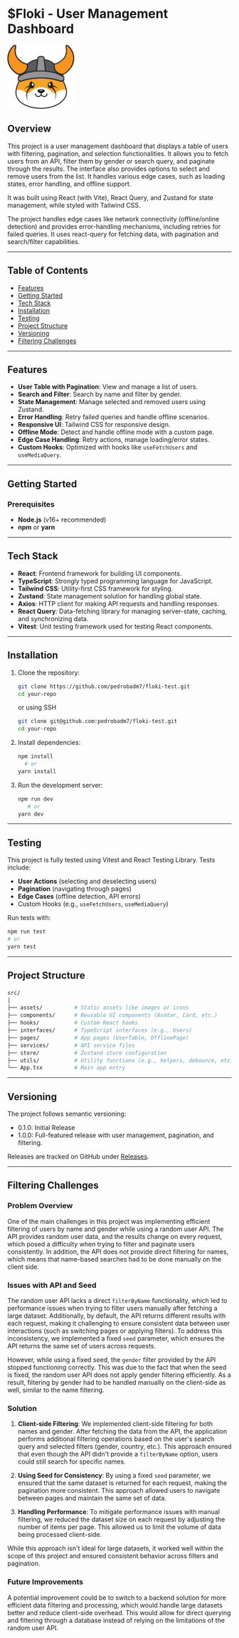 # **$Floki - User Management Dashboard**

<img src="public/assets/images/floki.svg" alt="Project Icon" width="150"/>


## Overview
This project is a user management dashboard that displays a table of users with filtering, pagination, and selection functionalities. It allows you to fetch users from an API, filter them by gender or search query, and paginate through the results. The interface also provides options to select and remove users from the list. It handles various edge cases, such as loading states, error handling, and offline support.

It was built using React (with Vite), React Query, and Zustand for state management, while styled with Tailwind CSS.

The project handles edge cases like network connectivity (offline/online detection) and provides error-handling mechanisms, including retries for failed queries. It uses react-query for fetching data, with pagination and search/filter capabilities.

---

## Table of Contents

- [Features](#features)
- [Getting Started](#getting-started)
- [Tech Stack](#tech-stack)
- [Installation](#installation)
- [Testing](#testing)
- [Project Structure](#project-structure)
- [Versioning](#versioning)
- [Filtering Challenges](#filtering-challenges)

---

## Features

- **User Table with Pagination**: View and manage a list of users.
- **Search and Filter**: Search by name and filter by gender.
- **State Management**: Manage selected and removed users using Zustand.
- **Error Handling**: Retry failed queries and handle offline scenarios.
- **Responsive UI**: Tailwind CSS for responsive design.
- **Offline Mode**: Detect and handle offline mode with a custom page.
- **Edge Case Handling**: Retry actions, manage loading/error states.
- **Custom Hooks**: Optimized with hooks like `useFetchUsers` and `useMediaQuery`.

---

## Getting Started

### Prerequisites

- **Node.js** (v16+ recommended)
- **npm** or **yarn**

---

## Tech Stack

- **React**: Frontend framework for building UI components.
- **TypeScript**: Strongly typed programming language for JavaScript.
- **Tailwind CSS**: Utility-first CSS framework for styling.
- **Zustand**: State management solution for handling global state.
- **Axios**: HTTP client for making API requests and handling responses.
- **React Query**: Data-fetching library for managing server-state, caching, and synchronizing data.
- **Vitest**: Unit testing framework used for testing React components.

---

## Installation

1. Clone the repository:
   ```bash
   git clone https://github.com/pedrobadm7/floki-test.git
   cd your-repo
    ```
   or using SSH
    ```bash
   git clone git@github.com:pedrobadm7/floki-test.git
   cd your-repo
    ```

2. Install dependencies:
    ```bash
    npm install
      # or
    yarn install
    ```

3. Run the development server:
   ```bash
   npm run dev
      # or
   yarn dev
   ```
   
---

## Testing

This project is fully tested using Vitest and React Testing Library. Tests include:
- **User Actions** (selecting and deselecting users)
- **Pagination** (navigating through pages)
- **Edge Cases** (offline detection, API errors)
- Custom Hooks (e.g., ```useFetchUsers```, ```useMediaQuery```)

Run tests with:
```bash
npm run test
# or
yarn test
```

---

## Project Structure

```bash
src/
│
├── assets/          # Static assets like images or icons
├── components/      # Reusable UI components (Avatar, Card, etc.)
├── hooks/           # Custom React hooks
├── interfaces/      # TypeScript interfaces (e.g., Users)
├── pages/           # App pages (UserTable, OfflinePage)
├── services/        # API service files
├── store/           # Zustand store configuration
├── utils/           # Utility functions (e.g., helpers, debounce, etc.)
└── App.tsx          # Main app entry
```

---

## Versioning

The project follows semantic versioning:

- 0.1.0: Initial Release
- 1.0.0: Full-featured release with user management, pagination, and filtering.

Releases are tracked on GitHub under [Releases](https://github.com/yourusername/yourproject/releases).

---

## Filtering Challenges

### Problem Overview

One of the main challenges in this project was implementing efficient filtering of users by name and gender while using a random user API. The API provides random user data, and the results change on every request, which posed a difficulty when trying to filter and paginate users consistently. In addition, the API does not provide direct filtering for names, which means that name-based searches had to be done manually on the client side.

### Issues with API and Seed

The random user API lacks a direct `filterByName` functionality, which led to performance issues when trying to filter users manually after fetching a large dataset. Additionally, by default, the API returns different results with each request, making it challenging to ensure consistent data between user interactions (such as switching pages or applying filters). To address this inconsistency, we implemented a fixed `seed` parameter, which ensures the API returns the same set of users across requests.

However, while using a fixed seed, the `gender` filter provided by the API stopped functioning correctly. This was due to the fact that when the seed is fixed, the random user API does not apply gender filtering efficiently. As a result, filtering by gender had to be handled manually on the client-side as well, similar to the name filtering.

### Solution

1. **Client-side Filtering**: We implemented client-side filtering for both names and gender. After fetching the data from the API, the application performs additional filtering operations based on the user's search query and selected filters (gender, country, etc.). This approach ensured that even though the API didn't provide a `filterByName` option, users could still search for specific names.

2. **Using Seed for Consistency**: By using a fixed `seed` parameter, we ensured that the same dataset is returned for each request, making the pagination more consistent. This approach allowed users to navigate between pages and maintain the same set of data.

3. **Handling Performance**: To mitigate performance issues with manual filtering, we reduced the dataset size on each request by adjusting the number of items per page. This allowed us to limit the volume of data being processed client-side.

While this approach isn't ideal for large datasets, it worked well within the scope of this project and ensured consistent behavior across filters and pagination.

### Future Improvements

A potential improvement could be to switch to a backend solution for more efficient data filtering and processing, which would handle large datasets better and reduce client-side overhead. This would allow for direct querying and filtering through a database instead of relying on the limitations of the random user API.

